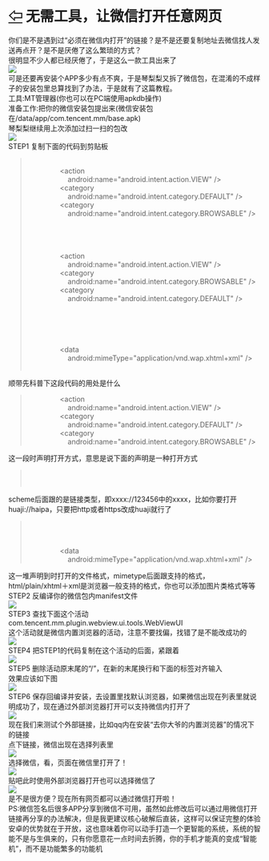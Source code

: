 # [⇦][] 无需工具，让微信打开任意网页  
你们是不是遇到过“必须在微信内打开”的链接？是不是还要复制地址去微信找人发送再点开？是不是厌倦了这么繁琐的方式？  
很明显不少人都已经厌倦了，于是这么一款工具出来了  
![](69.png)  
可是还要再安装个APP多少有点不爽，于是琴梨梨又拆了微信包，在混淆的不成样子的安装包里总算找到了办法，于是就有了这篇教程。  
工具:MT管理器(你也可以在PC端使用apkdb操作)  
准备工作:把你的微信安装包提出来(微信安装包在/data/app/com.tencent.mm/base.apk)  
琴梨梨继续用上次添加过扫一扫的包改  
![](70.png)  
STEP1 复制下面的代码到剪贴板  
>             <intent-filter>  
>                 <action  
>                     android:name="android.intent.action.VIEW" />  
>                 <category  
>                     android:name="android.intent.category.DEFAULT" />  
>                 <category  
>                     android:name="android.intent.category.BROWSABLE" />  
>                 <data android:scheme="http" />  
>                 <data android:scheme="https" />  
>             </intent-filter>  
>             <intent-filter>  
>                 <action  
>                     android:name="android.intent.action.VIEW" />  
>                 <category  
>                     android:name="android.intent.category.BROWSABLE" />  
>                 <category  
>                     android:name="android.intent.category.DEFAULT" />  
>                 <data android:scheme="http" />  
>                 <data android:scheme="https" />  
>                 <data android:mimeType="text/html" />  
>                 <data android:mimeType="text/plain" />  
>                 <data android:mimeType="application/xhtml+xml" />  
>                 <data  
>                     android:mimeType="application/vnd.wap.xhtml+xml" />  
>             </intent-filter>  

顺带先科普下这段代码的用处是什么  
>                  <action  
>                      android:name="android.intent.action.VIEW" />  
>                  <category  
>                      android:name="android.intent.category.DEFAULT" />  
>                  <category  
>                      android:name="android.intent.category.BROWSABLE" />  

这一段时声明打开方式，意思是说下面的声明是一种打开方式  
>                  <data android:scheme="http" />  
>                  <data android:scheme="https" />  

scheme后面跟的是链接类型，即xxxx://123456中的xxxx，比如你要打开huaji://haipa，只要把http或者https改成huaji就行了  
>                  <data android:mimeType="text/html" />  
>                  <data android:mimeType="text/plain" />  
>                  <data android:mimeType="application/xhtml+xml" />  
>                  <data  
>                      android:mimeType="application/vnd.wap.xhtml+xml" />  

这一堆声明到时打开的文件格式，mimetype后面跟支持的格式，html/plain/xhtml＋xml是浏览器一般支持的格式，你也可以添加图片类格式等等  
STEP2 反编译你的微信包内manifest文件  
![](71.png)  
STEP3 查找下面这个活动  
com.tencent.mm.plugin.webview.ui.tools.WebViewUI  
这个活动就是微信内置浏览器的活动，注意不要找偏，找错了是不能改成功的  
![](72.png)  
STEP4 把STEP1的代码复制在这个活动的后面，紧跟着  
![](73.png)  
STEP5 删除活动原末尾的“/”，在新的末尾换行和下面的标签对齐输入</activity>  
效果应该如下图  
![](74.png)  
STEP6 保存回编译并安装，去设置里找默认浏览器，如果微信出现在列表里就说明成功了，现在通过外部浏览器打开可以支持微信内打开了  
![](75.png)  
现在我们来测试个外部链接，比如qq内在安装“去你大爷的内置浏览器”的情况下的链接  
点下链接，微信出现在选择列表里  
![](76.png)  
选择微信，看，页面在微信里打开了！  
![](77.png)  
贴吧此时使用外部浏览器打开也可以选择微信了  
![](78.png)  
是不是很方便？现在所有网页都可以通过微信打开啦！  
PS:微信签名后很多APP分享到微信不可用，虽然如此修改后可以通过用微信打开链接再分享的办法解决，但是我更建议核心破解后直装，这样可以保证完整的体验  
安卓的优势就在于开放，这也意味着你可以动手打造一个更智能的系统，系统的智能不是与生俱来的，只有你愿意花一点时间去折腾，你的手机才能真的变成“智能机”，而不是功能繁多的功能机





[⇦]: ../../list.md
